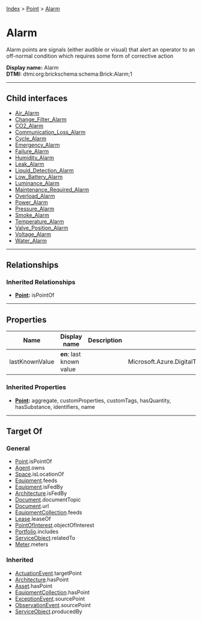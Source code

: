 [Index](../../index.md) > [Point](../Point.md) > [Alarm](#)
# Alarm

Alarm points are signals (either audible or visual) that alert an operator to an off-normal condition which requires some form of corrective action


**Display name:** Alarm<br />
**DTMI:** dtmi:org:brickschema:schema:Brick:Alarm;1

---

## Child interfaces
* [Air_Alarm](Air-/Air_Alarm.md)
* [Change_Filter_Alarm](Change_Filter-.md)
* [CO2_Alarm](CO2-/CO2_Alarm.md)
* [Communication_Loss_Alarm](Communication_Loss-.md)
* [Cycle_Alarm](Cycle-/Cycle_Alarm.md)
* [Emergency_Alarm](Emergency-/Emergency_Alarm.md)
* [Failure_Alarm](Failure-/Failure_Alarm.md)
* [Humidity_Alarm](Humidity-/Humidity_Alarm.md)
* [Leak_Alarm](Leak-/Leak_Alarm.md)
* [Liquid_Detection_Alarm](Liquid_Detection-.md)
* [Low_Battery_Alarm](Low_Battery-.md)
* [Luminance_Alarm](Luminance-.md)
* [Maintenance_Required_Alarm](Maintenance_Required-.md)
* [Overload_Alarm](Overload-.md)
* [Power_Alarm](Power-/Power_Alarm.md)
* [Pressure_Alarm](Pressure-/Pressure_Alarm.md)
* [Smoke_Alarm](Smoke-/Smoke_Alarm.md)
* [Temperature_Alarm](Temperature-/Temperature_Alarm.md)
* [Valve_Position_Alarm](Valve_Position-.md)
* [Voltage_Alarm](Voltage-/Voltage_Alarm.md)
* [Water_Alarm](Water-/Water_Alarm.md)

---

## Relationships

### Inherited Relationships
* **[Point](../Point.md):** isPointOf

---

## Properties

|Name|Display name|Description|Schema|Writable|
|-|-|-|-|-|
|lastKnownValue|**en**: last known value||Microsoft.Azure.DigitalTwins.Parser.Models.DTObjectInfo|True|
### Inherited Properties
* **[Point](../Point.md):** aggregate, customProperties, customTags, hasQuantity, hasSubstance, identifiers, name

---

## Target Of
### General
* [Point](../Point.md).isPointOf
* [Agent](../../Agent/Agent.md).owns
* [Space](../../Space/Space.md).isLocationOf
* [Equipment](../../Asset/Equipment/Equipment.md).feeds
* [Equipment](../../Asset/Equipment/Equipment.md).isFedBy
* [Architecture](../../Space/Architecture/Architecture.md).isFedBy
* [Document](../../Information/Document/Document.md).documentTopic
* [Document](../../Information/Document/Document.md).url
* [EquipmentCollection](../../Collection/Equipment-.md).feeds
* [Lease](../../Event/Lease.md).leaseOf
* [PointOfInterest](../../Information/PointOfInterest.md).objectOfInterest
* [Portfolio](../../Collection/Portfolio.md).includes
* [ServiceObject](../../Information/ServiceObject/ServiceObject.md).relatedTo
* [Meter](../../Asset/Equipment/Meter/Meter.md).meters
### Inherited
* [ActuationEvent](../../Event/Point-/ActuationEvent.md).targetPoint
* [Architecture](../../Space/Architecture/Architecture.md).hasPoint
* [Asset](../../Asset/Asset.md).hasPoint
* [EquipmentCollection](../../Collection/Equipment-.md).hasPoint
* [ExceptionEvent](../../Event/Point-/ExceptionEvent.md).sourcePoint
* [ObservationEvent](../../Event/Point-/ObservationEvent.md).sourcePoint
* [ServiceObject](../../Information/ServiceObject/ServiceObject.md).producedBy
